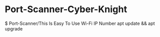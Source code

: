# Port-Scanner-Cyber-Knight
$ Port-Scanner/This Is Easy To Use Wi-Fi IP Number 
apt update && apt upgrade
